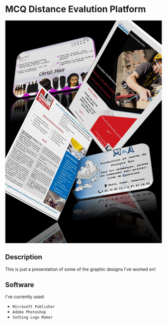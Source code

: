 # MCQ Distance Evalution Platform

<p align="center">
  <img  alt="Demo Image" src="https://github.com/verdianeDada/graphic-design-portfolio/blob/master/Demo.jpg">
</p>


## Description
This is just a presentation of some of the graphic designs I've worked on!

## Software
I've currently used:
- ```Microsoft Publisher``` 
- ```Adobe Photoshop``` 
- ```Sothing Logo Maker``` 
